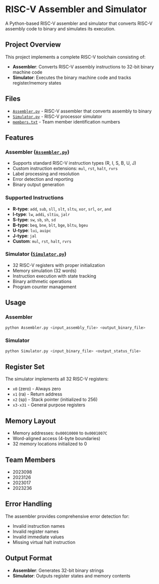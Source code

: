 # RISC-V Assembler and Simulator

A Python-based RISC-V assembler and simulator that converts RISC-V assembly code to binary and simulates its execution.

## Project Overview

This project implements a complete RISC-V toolchain consisting of:

- **Assembler**: Converts RISC-V assembly instructions to 32-bit binary machine code
- **Simulator**: Executes the binary machine code and tracks register/memory states

## Files

- [`Assembler.py`](Assembler.py) - RISC-V assembler that converts assembly to binary
- [`Simulator.py`](Simulator.py) - RISC-V processor simulator
- [`members.txt`](members.txt) - Team member identification numbers

## Features

### Assembler ([`Assembler.py`](Assembler.py))
- Supports standard RISC-V instruction types (R, I, S, B, U, J)
- Custom instruction extensions: `mul`, `rst`, `halt`, `rvrs`
- Label processing and resolution
- Error detection and reporting
- Binary output generation

### Supported Instructions
- **R-type**: `add`, `sub`, `sll`, `slt`, `sltu`, `xor`, `srl`, `or`, `and`
- **I-type**: `lw`, `addi`, `sltiu`, `jalr`
- **S-type**: `sw`, `sb`, `sh`, `sd`
- **B-type**: `beq`, `bne`, `blt`, `bge`, `bltu`, `bgeu`
- **U-type**: `lui`, `auipc`
- **J-type**: `jal`
- **Custom**: `mul`, `rst`, `halt`, `rvrs`

### Simulator ([`Simulator.py`](Simulator.py))
- 32 RISC-V registers with proper initialization
- Memory simulation (32 words)
- Instruction execution with state tracking
- Binary arithmetic operations
- Program counter management

## Usage

### Assembler
```bash
python Assembler.py <input_assembly_file> <output_binary_file>
```

### Simulator
```bash
python Simulator.py <input_binary_file> <output_status_file>
```

## Register Set
The simulator implements all 32 RISC-V registers:

- `x0` (zero) - Always zero
- `x1` (ra) - Return address
- `x2` (sp) - Stack pointer (initialized to 256)
- `x3-x31` - General purpose registers

## Memory Layout
- Memory addresses: `0x00010000` to `0x0001007C`
- Word-aligned access (4-byte boundaries)
- 32 memory locations initialized to 0

## Team Members
- 2023098
- 2023126
- 2023017
- 2023236

## Error Handling
The assembler provides comprehensive error detection for:

- Invalid instruction names
- Invalid register names
- Invalid immediate values
- Missing virtual halt instruction

## Output Format
- **Assembler**: Generates 32-bit binary strings
- **Simulator**: Outputs register states and memory contents
